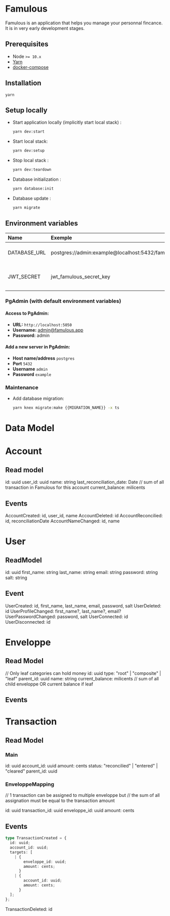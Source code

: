 # Famulous

Famulous is an application that helps you manage your personnal fincance. It is in very early development stages.

## Prerequisites

- Node `>= 10.x`
- [Yarn](https://classic.yarnpkg.com/en/docs/install/#mac-stable)
- [docker-compose](https://docs.docker.com/compose/install/)

## Installation

```
yarn
```

## Setup locally

- Start application locally (implicitly start local stack) :

  ```sh
  yarn dev:start
  ```

- Start local stack:

  ```sh
  yarn dev:setup
  ```

- Stop local stack :

  ```sh
  yarn dev:teardown
  ```

- Database initialization :

  ```sh
  yarn database:init
  ```

- Database update :

  ```sh
  yarn migrate
  ```

## Environment variables

| Name         | Exemple                                          | Required | Description                        |
| :----------- | :----------------------------------------------- | :------- | ---------------------------------- |
| DATABASE_URL | postgres://admin:example@localhost:5432/famulous | true     | Database connection string         |
| JWT_SECRET   | jwt_famulous_secret_key                          | true     | Secret key used to sign JWT tokens |

### PgAdmin (with default environment variables)

#### Access to PgAdmin:

- **URL:** `http://localhost:5050`
- **Username:** admin@famulous.app
- **Password:** admin

#### Add a new server in PgAdmin:

- **Host name/address** `postgres`
- **Port** `5432`
- **Username** `admin`
- **Password** `example`

### Maintenance

- Add database migration:

  ```sh
  yarn knex migrate:make {{MIGRATION_NAME}} -x ts
  ```

# Data Model

# Account

## Read model

id: uuid
user_id: uuid
name: string
last_reconciliation_date: Date
// sum of all transaction in Famulous for this account
current_balance: milicents

## Events

AccountCreated: id, user_id, name
AccountDeleted: id
AccountReconcilied: id, reconciliationDate
AccountNameChanged: id, name

# User

## ReadModel

id: uuid
first_name: string
last_name: string
email: string
password: string
salt: string

## Event

UserCreated: id, first_name, last_name, email, password, salt
UserDeleted: id
UserProfileChanged: first_name?, last_name?, email?
UserPasswordChanged: password, salt
UserConnected: id
UserDisconnected: id

# Enveloppe

## Read Model

// Only leaf categories can hold money
id: uuid
type: "root" | "composite" | "leaf"
parent_id: uuid
name: string
current_balance: milicents // sum of all child enveloppe OR current balance if leaf

## Events

# Transaction

## Read Model

### Main

id: uuid
account_id: uuid
amount: cents
status: "reconcilied" | "entered" | "cleared"
parent_id: uuid

### EnveloppeMapping

// 1 transaction can be assigned to multiple enveloppe but
// the sum of all assignation must be equal to the transaction amount

id: uuid
transaction_id: uuid
enveloppe_id: uuid
amount: cents

## Events

```typescript
type TransactionCreated = {
  id: uuid;
  account_id: uuid;
  targets: [
    | {
        enveloppe_id: uuid;
        amount: cents;
      }
    | {
        account_id: uuid;
        amount: cents;
      }
  ];
};
```

TransactionDeleted: id
